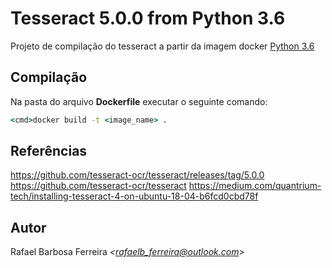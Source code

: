 # **Tesseract 5.0.0 from Python 3.6**

Projeto de compilação do tesseract a partir da imagem docker [Python 3.6](https://hub.docker.com/layers/python/library/python/3.6/images/sha256-cd3be217ce0a79835197ca54dba2d90ab95b04f3e4443680b85494db2a0b68e2?context=explore)

## **Compilação**
Na pasta do arquivo **Dockerfile** executar o seguinte comando:
```cmd
<cmd>docker build -t <image_name> .
```

## **Referências**

 https://github.com/tesseract-ocr/tesseract/releases/tag/5.0.0
 https://github.com/tesseract-ocr/tesseract
 https://medium.com/quantrium-tech/installing-tesseract-4-on-ubuntu-18-04-b6fcd0cbd78f



## **Autor**
Rafael Barbosa Ferreira *<<rafaelb_ferreira@outlook.com>>*